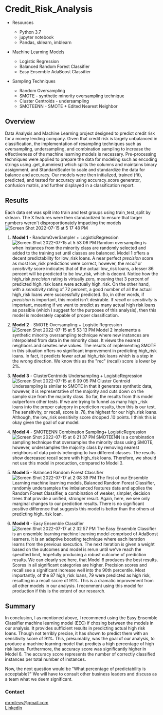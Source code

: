 # Credit_Risk_Analysis

- Resources
    - Python 3.7
    - jupyter notebook
    - Pandas, sklearn, imblearn

- Machine Learning Models
    - Logistic Regression
    - Balanced Random Forest Classifier
    - Easy Ensemble AdaBoost Classifier

- Sampling Techniques
    - Random Oversampling
    - SMOTE - synthetic minority oversampling technique
    - Cluster Centroids - undersampling
    - SMOTEENN - SMOTE + Edited Nearest Neighbor


## Overview

Data Analysis and Machine Learning project designed to predict credit risk for a money lending company.  Given that credit risk is largely unbalanced in classification, the implementation of resampling techniques such as oversampling, undersampling, and combination sampling to increase the effectiveness of the machine learning models is necessary.  Pre-processing techniques were applied to prepare the data for modeling such as encoding strings using .get_dummies() which splits the columns and maintains binary assignment, and StandardScaler to scale and standardize the data for balance and accuracy.  Our models were then initialized, trained (fit), predicted, and tested for accuracy using accuracy_score generator, confusion matris, and further displayed in a classification report.

## Results

Each data set was split into train and test groups using train_test_split by sklearn.  The X features were then standardized to ensure that larger numbers weren't disproportionately impacting the models
![Screen Shot 2022-07-15 at 5 17 48 PM](https://user-images.githubusercontent.com/100544761/179318707-a73220b7-7543-4576-aa5c-afda4580bc01.png)

1. **Model 1**  -  RandomOverSampler + LogisticRegression
![Screen Shot 2022-07-15 at 5 53 06 PM](https://user-images.githubusercontent.com/100544761/179321853-1e17afac-b6d3-437a-ab27-1894deedc406.png)
Random oversampling is when instances from the minority class are randomly selected and added to the training set until classes are balanced.  Model 1 offers a decent predictability for low_risk loans.  A near perfect *precision* score as most low_risk predictions were correct, however, the *recall* or *sensitivity* score indicates that of the actual low_risk loans, a lesser 86 percent will be predicted to be low_risk, which is decent.  Notice how the high_risk *precision* rating is virtually zero, meaning that 3 percent of predicted high_risk loans were actually high_risk.  On the other hand, with a *sensitivity* rating of 72 percent, a good number of all the actual high_risk loans were successfully predicted.  So, in other words, if *precision* is important, this model isn't desirable.  If *recall* or *sensitivity* is important, meaning if we want to predict as many actual high risk loans as possible (which I suggest for the purposes of this analysis), then this model is moderately capable of proper classification. 

2. **Model 2**  -  SMOTE Oversampling + Logistic Regression
![Screen Shot 2022-07-15 at 5 53 13 PM](https://user-images.githubusercontent.com/100544761/179321875-4df897e1-f38d-41fc-905f-178dcfba4670.png)
Model 2 implements a synthetic minority oversampling technique where new instances are interpolated from data in the minority class.  It views the nearest neighbors and creates new values.  The results of implementing SMOTE in this situation offers no significant improvement in predicting high_risk loans.  In fact, it predicts fewer actual high_risk loans which is a step in the wrong direction.  We know this as the "rec" (recall) score is lower by 2%.    

3. **Model 3**  -  ClusterCentroids Undersampling + LogisticRegression
![Screen Shot 2022-07-15 at 6 09 05 PM](https://user-images.githubusercontent.com/100544761/179322830-2942b20a-3c55-40f0-9004-6b58db8af227.png)
Cluster Centroid Undersampling is similar to SMOTE in that it generates synthetic data, however, it is representative of the majority and cuts down on the sample size from the majority class.  So far, the results from this model outperform other tests.  If we are trying to funnel as many high _risk loans into the proper category in prediction results, then this is our test.  The sensitivity, or recall, score is .78, the highest for our high_risk loans. Although, the low_risk sensitivity score dropped .10 points.  I think this is okay given the goal of our model.  

4. **Model 4**  -  SMOTEENN Combination Sampling+ LogisticRegression
![Screen Shot 2022-07-15 at 6 21 37 PM](https://user-images.githubusercontent.com/100544761/179323631-685bbd4b-442f-4f98-84cb-b57651c02f8e.png)
SMOTEENN is a combination sampling technique that oversamples the minority class using SMOTE, however, undersamples the majority class by removing nearest neighbors of data points belonging to two different classes.  The results show decreased recall score with high_risk loans.  Therefore, we should not use this model in production, compared to Model 3.

5. **Model 5**  -  Balanced Random Forest Classifier
![Screen Shot 2022-07-17 at 2 08 39 PM](https://user-images.githubusercontent.com/100544761/179421158-c156a109-79ac-401e-b9e2-0250cb450dd8.png)
The first of our Ensemble Learning machine learning models, Balanced Random Forest Classifier, randomly undersamples the imbalanced features data and applies the Random Forest Classifier, a combination of weaker, simpler, decision trees that provide a unified, stronger result.  Again, here, we see only marginal changes to our prediction results.  There is no significant positive difference that suggests this model is better than the others at predicting high_risk loan.  

6. **Model 6**  -  Easy Ensemble Classifier
![Screen Shot 2022-07-17 at 2 32 57 PM](https://user-images.githubusercontent.com/100544761/179421928-c523d975-ce1c-414f-a130-1e5c3e25f4a1.png)
The Easy Ensemble Classifier is an ensemble learning machine learning model comprised of AdaBoost learners.  It is an adaptive boosting technique where each iteration learns from the previous execution.  The next iteration is given a weight based on the outcomes and model is rerun until we've reach the specified limit, hopefully producing a robust outcome of prediction results.  We can clearly see here, that Model 6 produces the best results.  Scores in all significant categories are higher.  Precision scores and recall see a significant increase well into the 90th percentile.  Most importantly, of the 87 high_risk loans, 79 were predicted as high risk, resulting in a recall score of 91%.  This is a dramatic improvement from all other models in our analysis.  I recomment using this model for production if this is the extent of our research.

## Summary

In conclusion, I as mentioned above, I recommend using the Easy Ensemble Classifier machine learning model (EEC) if chosing between the models in our analysis.  It provides sufficient results in predicting actual high risk loans.  Though not terribly precise, it has shown to predict them with an sensitivity score of 91%.  This, presumably, was the goal of our analysis, to produce a machine learning model that predicts a high percentage of high risk laons.  Furthermore, the accuracy score was significantly higher in Model 6.  The accuracy score represents the number of correctly classified instances per total number of instances.  

Now, the next question would be "What percentage of predictability is acceptable?"  We will have to consult other business leaders and discuss as a team what we deem significant.

### Contact

mrmileyy@gmail.com<br>
[LinkedIn](https://www.linkedin.com/in/mileymarshall)